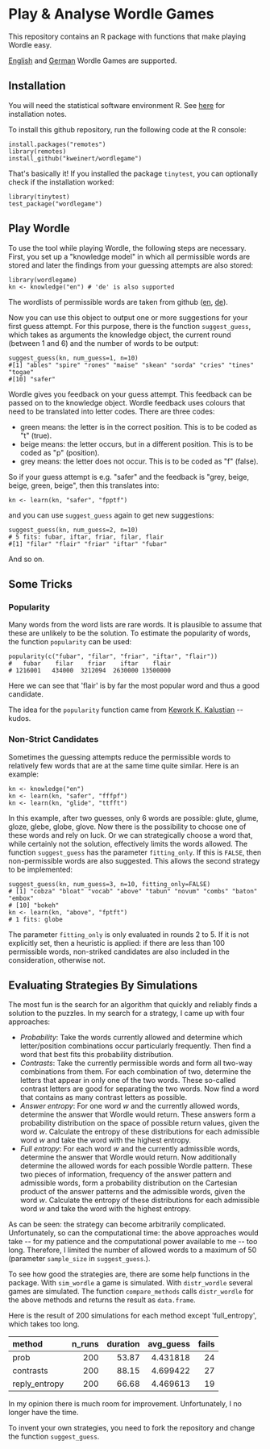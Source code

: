 # Play & Analyse Wordle Games

This repository contains an R package with functions that make playing Wordle easy.

[English](https://www.nytimes.com/games/wordle/index.html) and [German](https://wordle.at/) Wordle Games are supported.

## Installation

You will need the statistical software environment R. See [here](https://www.r-project.org/) for installation notes. 

To install this github repository, run the following code at the R console:

```
install.packages("remotes")
library(remotes)
install_github("kweinert/wordlegame")
```

That's basically it! If you installed the package `tinytest`, you can optionally check if the installation worked:

```
library(tinytest)
test_package("wordlegame")
```

## Play Wordle

To use the tool while playing Wordle, the following steps are necessary. First, you set up a "knowledge model" in which all permissible words are stored and later the findings from your guessing attempts are also stored:

```
library(wordlegame)
kn <- knowledge("en") # 'de' is also supported
```

The wordlists of permissible words are taken from github ([en](https://raw.githubusercontent.com/tabatkins/wordle-list/main/words), [de](https://raw.githubusercontent.com/SchulzKilian/GermanWordle/main/germandict.txt)).

Now you can use this object to output one or more suggestions for your first guess attempt. For this purpose, there is the function `suggest_guess`, which takes as arguments the knowledge object, the current round (between 1 and 6) and the number of words to be output:

```
suggest_guess(kn, num_guess=1, n=10)
#[1] "ables" "spire" "rones" "maise" "skean" "sorda" "cries" "tines" "togae"
#[10] "safer"
```

Wordle gives you feedback on your guess attempt. This feedback can be passed on to the knowledge object. Wordle feedback uses colours that need to be translated into letter codes. There are three codes:

- green means: the letter is in the correct position. This is to be coded as "t" (true).
- beige means: the letter occurs, but in a different position. This is to be coded as "p" (position).
- grey means: the letter does not occur. This is to be coded as "f" (false).
	
So if your guess attempt is e.g. "safer" and the feedback is "grey, beige, beige, green, beige", then this translates into:

```
kn <- learn(kn, "safer", "fpptf")
```

and you can use `suggest_guess` again to get new suggestions:

```
suggest_guess(kn, num_guess=2, n=10)
# 5 fits: fubar, iftar, friar, filar, flair
#[1] "filar" "flair" "friar" "iftar" "fubar"
```

And so on.

## Some Tricks

### Popularity

Many words from the word lists are rare words. It is plausible to assume that these are unlikely to be the solution. To estimate the popularity of words, the function `popularity` can be used:

```
popularity(c("fubar", "filar", "friar", "iftar", "flair"))
#   fubar    filar    friar    iftar    flair 
# 1216001   434000  3212094  2630000 13500000 
```

Here we can see that 'flair' is by far the most popular word and thus a good candidate.

The idea for the `popularity` function came from [Kework K. Kalustian](https://github.com/KewKalustian/wordle_cracker/blob/master/script.R) -- kudos.

### Non-Strict Candidates

Sometimes the guessing attempts reduce the permissible words to relatively few words that are at the same time quite similar. Here is an example:

```
kn <- knowledge("en")
kn <- learn(kn, "safer", "fffpf")
kn <- learn(kn, "glide", "ttfft")
```

In this example, after two guesses, only 6 words are possible: glute, glume, gloze, 
glebe, globe, glove. Now there is the possibility to choose one of these words and rely on luck. Or we can strategically choose a word that, while certainly not the solution, effectively limits the words allowed. The function `suggest_guess` has the parameter `fitting_only`. If this is `FALSE`, then non-permissible words are also suggested. This allows the second strategy to be implemented:

```
suggest_guess(kn, num_guess=3, n=10, fitting_only=FALSE)
# [1] "cobza" "bloat" "vocab" "above" "tabun" "novum" "combs" "baton" "embox"
# [10] "bokeh"
kn <- learn(kn, "above", "fptft")
# 1 fits: globe
```

The parameter `fitting_only` is only evaluated in rounds 2 to 5. If it is not explicitly set, then a heuristic is applied: if there are less than 100 permissible words, non-striked candidates are also included in the consideration, otherwise not.

## Evaluating Strategies By Simulations

The most fun is the search for an algorithm that quickly and reliably finds a solution to the puzzles. In my search for a strategy, I came up with four approaches:

- *Probability*: Take the words currently allowed and determine which letter/position combinations occur particularly frequently. Then find a word that best fits this probability distribution.
- *Contrasts*: Take the currently permissible words and form all two-way combinations from them. For each combination of two, determine the letters that appear in only one of the two words. These so-called contrast letters are good for separating the two words. Now find a word that contains as many contrast letters as possible.
- *Answer entropy*: For one word $w$ and the currently allowed words, determine the answer that Wordle would return. These answers form a probability distribution on the space of possible return values, given the word $w$. Calculate the entropy of these distributions for each admissible word $w$ and take the word with the highest entropy.
- *Full entropy*: For each word $w$ and the currently admissible words, determine the answer that Wordle would return. Now additionally determine the allowed words for each possible Wordle pattern. These two pieces of information, frequency of the answer pattern and admissible words, form a probability distribution on the Cartesian product of the answer patterns and the admissible words, given the word $w$. Calculate the entropy of these distributions for each admissible word $w$ and take the word with the highest entropy.

As can be seen: the strategy can become arbitrarily complicated. Unfortunately, so can the computational time: the above approaches would take -- for my patience and the computational power available to me -- too long. Therefore, I limited the number of allowed words to a maximum of 50 (parameter `sample_size` in `suggest_guess`.). 

To see how good the strategies are, there are some help functions in the package. With `sim_wordle` a game is simulated. With `distr_wordle` several games are simulated. The function `compare_methods` calls `distr_wordle` for the above methods and returns the result as `data.frame`.

Here is the result of 200 simulations for each method except 'full_entropy', which takes too long.

|method        | n_runs| duration| avg_guess| fails|
|:-------------|------:|--------:|---------:|-----:|
|prob          |    200|    53.87|  4.431818|    24|
|contrasts     |    200|    88.15|  4.699422|    27|
|reply_entropy |    200|    66.68|  4.469613|    19|

In my opinion there is much room for improvement. Unfortunately, I no longer have the time.

To invent your own strategies, you need to fork the repository and change the function `suggest_guess`.
